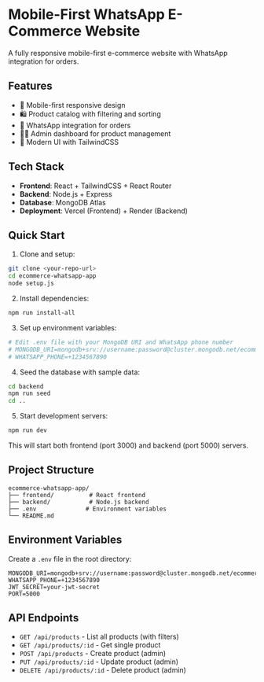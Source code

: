 # Mobile-First WhatsApp E-Commerce Website

A fully responsive mobile-first e-commerce website with WhatsApp integration for orders.

## Features

- 📱 Mobile-first responsive design
- 🛍️ Product catalog with filtering and sorting
- 💬 WhatsApp integration for orders
- 👨‍💼 Admin dashboard for product management
- 🎨 Modern UI with TailwindCSS

## Tech Stack

- **Frontend**: React + TailwindCSS + React Router
- **Backend**: Node.js + Express
- **Database**: MongoDB Atlas
- **Deployment**: Vercel (Frontend) + Render (Backend)

## Quick Start

1. Clone and setup:
```bash
git clone <your-repo-url>
cd ecommerce-whatsapp-app
node setup.js
```

2. Install dependencies:
```bash
npm run install-all
```

3. Set up environment variables:
```bash
# Edit .env file with your MongoDB URI and WhatsApp phone number
# MONGODB_URI=mongodb+srv://username:password@cluster.mongodb.net/ecommerce
# WHATSAPP_PHONE=+1234567890
```

4. Seed the database with sample data:
```bash
cd backend
npm run seed
cd ..
```

5. Start development servers:
```bash
npm run dev
```

This will start both frontend (port 3000) and backend (port 5000) servers.

## Project Structure

```
ecommerce-whatsapp-app/
├── frontend/          # React frontend
├── backend/           # Node.js backend
├── .env              # Environment variables
└── README.md
```

## Environment Variables

Create a `.env` file in the root directory:

```
MONGODB_URI=mongodb+srv://username:password@cluster.mongodb.net/ecommerce
WHATSAPP_PHONE=+1234567890
JWT_SECRET=your-jwt-secret
PORT=5000
```

## API Endpoints

- `GET /api/products` - List all products (with filters)
- `GET /api/products/:id` - Get single product
- `POST /api/products` - Create product (admin)
- `PUT /api/products/:id` - Update product (admin)
- `DELETE /api/products/:id` - Delete product (admin)
